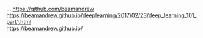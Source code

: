 ...
https://github.com/beamandrew<br>
https://beamandrew.github.io/deeplearning/2017/02/23/deep_learning_101_part1.html<br>
https://beamandrew.github.io/<br>
